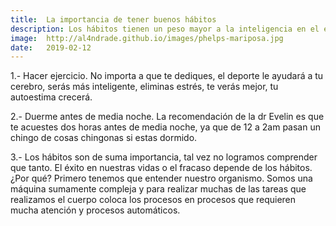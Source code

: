 ```yaml
---
title: 	La importancia de tener buenos hábitos
description: Los hábitos tienen un peso mayor a la inteligencia en el éxito de cualquier area de tu vida.
image: 	http://al4ndrade.github.io/images/phelps-mariposa.jpg
date: 	2019-02-12
---
```


1.- Hacer ejercicio. No importa a que te dediques, el deporte le ayudará a tu cerebro, serás más inteligente, eliminas estrés, te verás mejor, tu autoestima crecerá.

2.- Duerme antes de media noche. La recomendación de la dr Evelin es que te acuestes dos horas antes de media noche, ya que de 12 a 2am pasan un chingo de cosas chingonas si estas dormido.

3.- 
Los hábitos son de suma importancia, tal vez no logramos comprender que tanto. El éxito en nuestras vidas o el fracaso depende de los hábitos. ¿Por qué?
Primero tenemos que entender nuestro organismo. Somos una máquina sumamente compleja y para realizar muchas de las tareas que realizamos el cuerpo coloca los procesos en procesos que requieren mucha atención y procesos automáticos.

